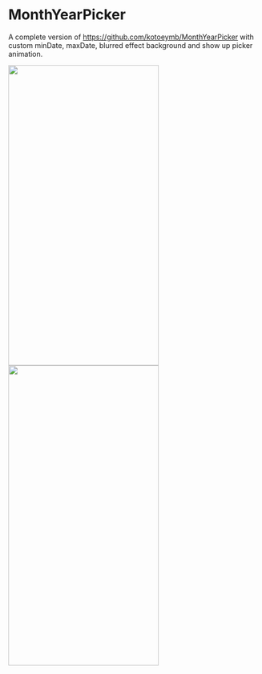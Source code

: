 # MonthYearPicker 
 A complete version of https://github.com/kotoeymb/MonthYearPicker with custom minDate, maxDate, blurred effect background and show up picker animation.
 
 <img src="https://user-images.githubusercontent.com/14102732/202681838-5b9f4cb4-2239-4f43-a8c1-ef6b2ca21508.png" width="300" height="600" /> <img src="https://user-images.githubusercontent.com/14102732/202685313-6ad7bba4-ff23-49e4-aeed-41068e02c8ba.gif" width="300" height="600" />
